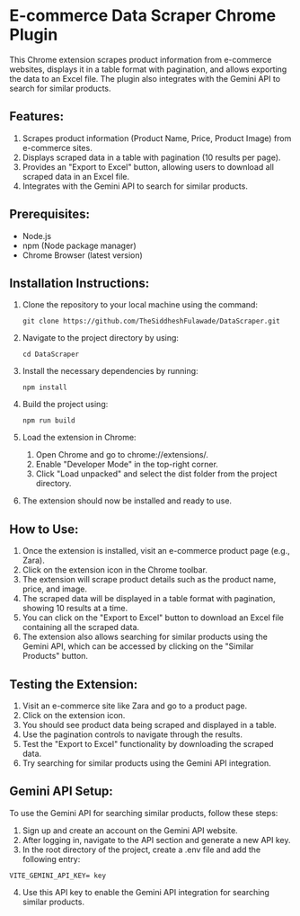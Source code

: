 # E-commerce Data Scraper Chrome Plugin

This Chrome extension scrapes product information from e-commerce websites, displays it in a table format with pagination, and allows exporting the data to an Excel file. The plugin also integrates with the Gemini API to search for similar products.

## Features:

1. Scrapes product information (Product Name, Price, Product Image) from e-commerce sites.
2. Displays scraped data in a table with pagination (10 results per page).
3. Provides an "Export to Excel" button, allowing users to download all scraped data in an Excel file.
4. Integrates with the Gemini API to search for similar products.

## Prerequisites:

- Node.js
- npm (Node package manager)
- Chrome Browser (latest version)

## Installation Instructions:

1. Clone the repository to your local machine using the command:
   ```
   git clone https://github.com/TheSiddheshFulawade/DataScraper.git
   ```
2. Navigate to the project directory by using:
   ```
   cd DataScraper
   ```
3. Install the necessary dependencies by running:
   ```
   npm install
   ```
4. Build the project using:
   ```
   npm run build
   ```
5. Load the extension in Chrome:
   1. Open Chrome and go to chrome://extensions/.
   2. Enable "Developer Mode" in the top-right corner.
   3. Click "Load unpacked" and select the dist folder from the project directory.

6. The extension should now be installed and ready to use.

## How to Use:

1. Once the extension is installed, visit an e-commerce product page (e.g., Zara).
2. Click on the extension icon in the Chrome toolbar.
3. The extension will scrape product details such as the product name, price, and image.
4. The scraped data will be displayed in a table format with pagination, showing 10 results at a time.
5. You can click on the "Export to Excel" button to download an Excel file containing all the scraped data.
6. The extension also allows searching for similar products using the Gemini API, which can be accessed by clicking on the "Similar Products" button.

## Testing the Extension:

1. Visit an e-commerce site like Zara and go to a product page.
2. Click on the extension icon.
3. You should see product data being scraped and displayed in a table.
4. Use the pagination controls to navigate through the results.
5. Test the "Export to Excel" functionality by downloading the scraped data.
6. Try searching for similar products using the Gemini API integration.

## Gemini API Setup:

To use the Gemini API for searching similar products, follow these steps:

1. Sign up and create an account on the Gemini API website.
2. After logging in, navigate to the API section and generate a new API key.
3. In the root directory of the project, create a .env file and add the following entry:
```
VITE_GEMINI_API_KEY= key
```
4. Use this API key to enable the Gemini API integration for searching similar products.

